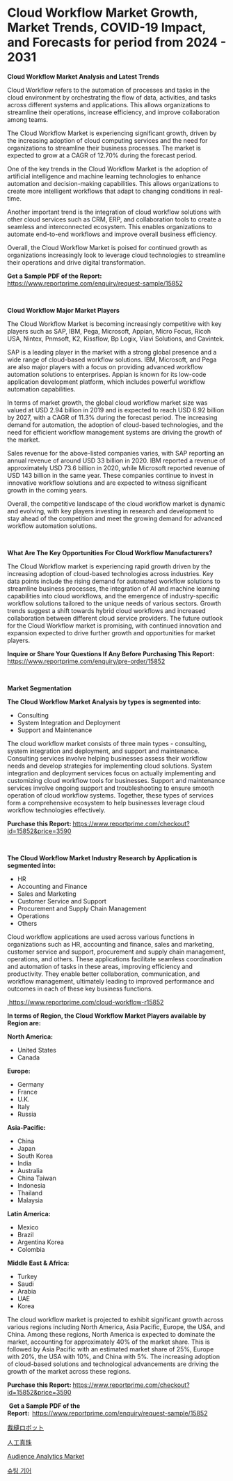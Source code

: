 <p><h1>Cloud Workflow Market Growth, Market Trends, COVID-19 Impact, and Forecasts for period from 2024 - 2031</h1></p><p><strong>Cloud Workflow Market Analysis and Latest Trends</strong></p>
<p><p>Cloud Workflow refers to the automation of processes and tasks in the cloud environment by orchestrating the flow of data, activities, and tasks across different systems and applications. This allows organizations to streamline their operations, increase efficiency, and improve collaboration among teams.</p><p>The Cloud Workflow Market is experiencing significant growth, driven by the increasing adoption of cloud computing services and the need for organizations to streamline their business processes. The market is expected to grow at a CAGR of 12.70% during the forecast period.</p><p>One of the key trends in the Cloud Workflow Market is the adoption of artificial intelligence and machine learning technologies to enhance automation and decision-making capabilities. This allows organizations to create more intelligent workflows that adapt to changing conditions in real-time.</p><p>Another important trend is the integration of cloud workflow solutions with other cloud services such as CRM, ERP, and collaboration tools to create a seamless and interconnected ecosystem. This enables organizations to automate end-to-end workflows and improve overall business efficiency.</p><p>Overall, the Cloud Workflow Market is poised for continued growth as organizations increasingly look to leverage cloud technologies to streamline their operations and drive digital transformation.</p></p>
<p><strong>Get a Sample PDF of the Report:&nbsp;</strong> <a href="https://www.reportprime.com/enquiry/request-sample/15852">https://www.reportprime.com/enquiry/request-sample/15852</a></p>
<p>&nbsp;</p>
<p><strong>Cloud Workflow Major Market Players</strong></p>
<p><p>The Cloud Workflow Market is becoming increasingly competitive with key players such as SAP, IBM, Pega, Microsoft, Appian, Micro Focus, Ricoh USA, Nintex, Pnmsoft, K2, Kissflow, Bp Logix, Viavi Solutions, and Cavintek. </p><p>SAP is a leading player in the market with a strong global presence and a wide range of cloud-based workflow solutions. IBM, Microsoft, and Pega are also major players with a focus on providing advanced workflow automation solutions to enterprises. Appian is known for its low-code application development platform, which includes powerful workflow automation capabilities.</p><p>In terms of market growth, the global cloud workflow market size was valued at USD 2.94 billion in 2019 and is expected to reach USD 6.92 billion by 2027, with a CAGR of 11.3% during the forecast period. The increasing demand for automation, the adoption of cloud-based technologies, and the need for efficient workflow management systems are driving the growth of the market.</p><p>Sales revenue for the above-listed companies varies, with SAP reporting an annual revenue of around USD 33 billion in 2020. IBM reported a revenue of approximately USD 73.6 billion in 2020, while Microsoft reported revenue of USD 143 billion in the same year. These companies continue to invest in innovative workflow solutions and are expected to witness significant growth in the coming years. </p><p>Overall, the competitive landscape of the cloud workflow market is dynamic and evolving, with key players investing in research and development to stay ahead of the competition and meet the growing demand for advanced workflow automation solutions.</p></p>
<p>&nbsp;</p>
<p><strong>What Are The Key Opportunities For Cloud Workflow Manufacturers?</strong></p>
<p><p>The Cloud Workflow market is experiencing rapid growth driven by the increasing adoption of cloud-based technologies across industries. Key data points include the rising demand for automated workflow solutions to streamline business processes, the integration of AI and machine learning capabilities into cloud workflows, and the emergence of industry-specific workflow solutions tailored to the unique needs of various sectors. Growth trends suggest a shift towards hybrid cloud workflows and increased collaboration between different cloud service providers. The future outlook for the Cloud Workflow market is promising, with continued innovation and expansion expected to drive further growth and opportunities for market players.</p></p>
<p><strong>Inquire or Share Your Questions If Any Before Purchasing This Report:</strong> <a href="https://www.reportprime.com/enquiry/pre-order/15852">https://www.reportprime.com/enquiry/pre-order/15852</a></p>
<p>&nbsp;</p>
<p><strong>Market Segmentation</strong></p>
<p><strong>The Cloud Workflow Market Analysis by types is segmented into:</strong></p>
<p><ul><li>Consulting</li><li>System Integration and Deployment</li><li>Support and Maintenance</li></ul></p>
<p><p>The cloud workflow market consists of three main types - consulting, system integration and deployment, and support and maintenance. Consulting services involve helping businesses assess their workflow needs and develop strategies for implementing cloud solutions. System integration and deployment services focus on actually implementing and customizing cloud workflow tools for businesses. Support and maintenance services involve ongoing support and troubleshooting to ensure smooth operation of cloud workflow systems. Together, these types of services form a comprehensive ecosystem to help businesses leverage cloud workflow technologies effectively.</p></p>
<p><strong>Purchase this Report:&nbsp;</strong><a href="https://www.reportprime.com/checkout?id=15852&price=3590">https://www.reportprime.com/checkout?id=15852&price=3590</a></p>
<p>&nbsp;</p>
<p><strong>The Cloud Workflow Market Industry Research by Application is segmented into:</strong></p>
<p><ul><li>HR</li><li>Accounting and Finance</li><li>Sales and Marketing</li><li>Customer Service and Support</li><li>Procurement and Supply Chain Management</li><li>Operations</li><li>Others</li></ul></p>
<p><p>Cloud workflow applications are used across various functions in organizations such as HR, accounting and finance, sales and marketing, customer service and support, procurement and supply chain management, operations, and others. These applications facilitate seamless coordination and automation of tasks in these areas, improving efficiency and productivity. They enable better collaboration, communication, and workflow management, ultimately leading to improved performance and outcomes in each of these key business functions.</p></p>
<p><a href="https://www.reportprime.com/cloud-workflow-r15852">&nbsp;https://www.reportprime.com/cloud-workflow-r15852</a></p>
<p><strong>In terms of Region, the Cloud Workflow Market Players available by Region are:</strong></p>
<p>
    <p> <strong> North America: </strong>
        <ul>
            <li>United States</li>
            <li>Canada</li>
        </ul>
        </p> 
    <p> <strong> Europe: </strong>
        <ul>
            <li>Germany</li>
            <li>France</li>
            <li>U.K.</li>
            <li>Italy</li>
            <li>Russia</li>
        </ul>
        </p> 
    <p> <strong> Asia-Pacific: </strong>
        <ul>
            <li>China</li>
            <li>Japan</li>
            <li>South Korea</li>
            <li>India</li>
            <li>Australia</li>
            <li>China Taiwan</li>
            <li>Indonesia</li>
            <li>Thailand</li>
            <li>Malaysia</li>
        </ul>
        </p> 
    <p> <strong> Latin America: </strong>
        <ul>
            <li>Mexico</li>
            <li>Brazil</li>
            <li>Argentina Korea</li>
            <li>Colombia</li>
        </ul>
        </p> 
    <p> <strong> Middle East & Africa: </strong>
        <ul>
            <li>Turkey</li>
            <li>Saudi</li>
            <li>Arabia</li>
            <li>UAE</li>
            <li>Korea</li>
        </ul>
    </p>
    </p>
<p><p>The cloud workflow market is projected to exhibit significant growth across various regions including North America, Asia Pacific, Europe, the USA, and China. Among these regions, North America is expected to dominate the market, accounting for approximately 40% of the market share. This is followed by Asia Pacific with an estimated market share of 25%, Europe with 20%, the USA with 10%, and China with 5%. The increasing adoption of cloud-based solutions and technological advancements are driving the growth of the market across these regions.</p></p>
<p><strong>Purchase this Report: </strong><a href="https://www.reportprime.com/checkout?id=15852&price=3590">https://www.reportprime.com/checkout?id=15852&price=3590</a></p>
<p>&nbsp;<strong>Get a Sample PDF of the Report:&nbsp;&nbsp;</strong><a href="https://www.reportprime.com/enquiry/request-sample/15852">https://www.reportprime.com/enquiry/request-sample/15852</a></p>
<p><strong></strong></p>
<p><p><a href="https://medium.com/@orlohagenes_12279/%E7%B8%AB%E8%A3%BD%E3%83%AD%E3%83%9C%E3%83%83%E3%83%88%E5%B8%82%E5%A0%B4%E8%AA%BF%E6%9F%BB%E3%83%AC%E3%83%9D%E3%83%BC%E3%83%88-%E3%81%9D%E3%81%AE%E6%AD%B4%E5%8F%B2%E3%81%A82031%E5%B9%B4%E3%81%BE%E3%81%A7%E3%81%AE%E4%BA%88%E6%B8%AC-52961401ecb8">裁縫ロボット</a></p><p><a href="https://medium.com/@thomassandoval55/%E4%BA%BA%E5%B7%A5%E3%83%91%E3%83%BC%E3%83%AB%E5%B8%82%E5%A0%B4-%E5%B8%82%E5%A0%B4cagr-%E5%B8%82%E5%A0%B4%E5%8B%95%E5%90%91-%E3%81%8A%E3%82%88%E3%81%B3%E6%88%90%E9%95%B7%E6%88%A6%E7%95%A5%E3%81%AB%E9%96%A2%E3%81%99%E3%82%8B%E8%AA%BF%E6%9F%BB-0f5f7c6b82e6">人工真珠</a></p><p><a href="https://github.com/NorbertYates/Market-Research-Report-List-4/blob/main/audience-analytics-market.md">Audience Analytics Market</a></p><p><a href="https://github.com/jntpkh496620/Market-Research-Report-List-1/blob/main/980585823751.md">슈팅 기어</a></p></p>